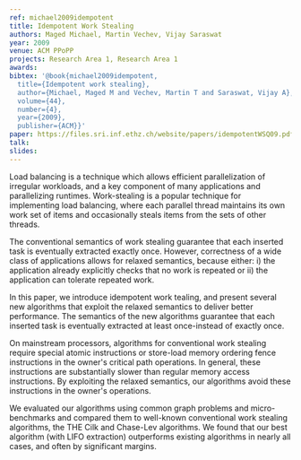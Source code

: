 ```yaml
---
ref: michael2009idempotent
title: Idempotent Work Stealing
authors: Maged Michael, Martin Vechev, Vijay Saraswat
year: 2009
venue: ACM PPoPP
projects: Research Area 1, Research Area 1
awards: 
bibtex: '@book{michael2009idempotent,
  title={Idempotent work stealing},
  author={Michael, Maged M and Vechev, Martin T and Saraswat, Vijay A},
  volume={44},
  number={4},
  year={2009},
  publisher={ACM}}'
paper: https://files.sri.inf.ethz.ch/website/papers/idempotentWSQ09.pdf
talk: 
slides: 
---
```


Load balancing is a technique which allows efficient parallelization of irregular workloads, and a key component of many applications and parallelizing runtimes. Work-stealing is a popular technique for implementing load balancing, where each parallel thread maintains its own work set of items and occasionally steals items from the sets of other threads.

The conventional semantics of work stealing guarantee that each inserted task is eventually extracted exactly once. However, correctness of a wide class of applications allows for relaxed semantics, because either: i) the application already explicitly checks that no work is repeated or ii) the application can tolerate repeated work.

In this paper, we introduce idempotent work tealing, and present several new algorithms that exploit the relaxed semantics to deliver better performance. The semantics of the new algorithms guarantee that each inserted task is eventually extracted at least once-instead of exactly once.

On mainstream processors, algorithms for conventional work stealing require special atomic instructions or store-load memory ordering fence instructions in the owner's critical path operations. In general, these instructions are substantially slower than regular memory access instructions. By exploiting the relaxed semantics, our algorithms avoid these instructions in the owner's operations.

We evaluated our algorithms using common graph problems and micro-benchmarks and compared them to well-known conventional work stealing algorithms, the THE Cilk and Chase-Lev algorithms. We found that our best algorithm (with LIFO extraction) outperforms existing algorithms in nearly all cases, and often by significant margins.

